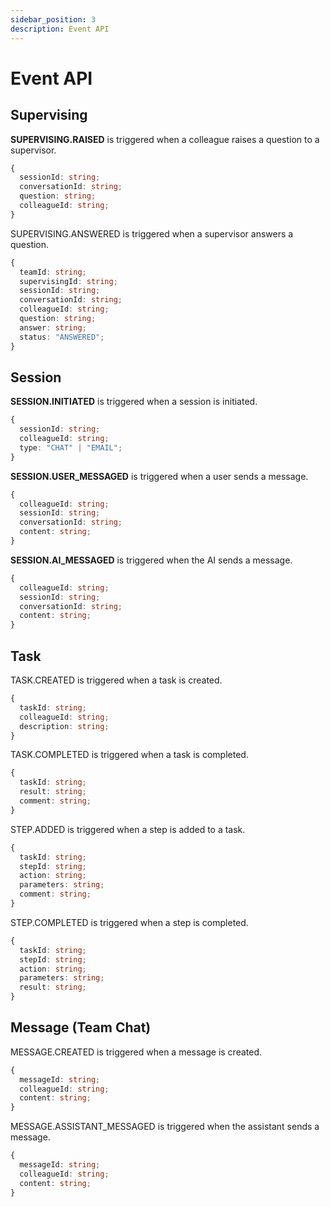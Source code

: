 ```yaml
---
sidebar_position: 3
description: Event API
---
```


# Event API

## Supervising

**SUPERVISING.RAISED** is triggered when a colleague raises a question to a supervisor.

```ts
{
  sessionId: string;
  conversationId: string;
  question: string;
  colleagueId: string;
}
```

SUPERVISING.ANSWERED is triggered when a supervisor answers a question.

```ts
{
  teamId: string;
  supervisingId: string;
  sessionId: string;
  conversationId: string;
  colleagueId: string;
  question: string;
  answer: string;
  status: "ANSWERED";
}
```

## Session

**SESSION.INITIATED** is triggered when a session is initiated.

```ts
{
  sessionId: string;
  colleagueId: string;
  type: "CHAT" | "EMAIL";
}
```

**SESSION.USER_MESSAGED** is triggered when a user sends a message.

```ts
{
  colleagueId: string;
  sessionId: string;
  conversationId: string;
  content: string;
}
```


**SESSION.AI_MESSAGED** is triggered when the AI sends a message.

```ts
{
  colleagueId: string;
  sessionId: string;
  conversationId: string;
  content: string;
}
```

## Task

TASK.CREATED is triggered when a task is created.

```ts
{
  taskId: string;
  colleagueId: string;
  description: string;
}
```

TASK.COMPLETED is triggered when a task is completed.

```ts
{
  taskId: string;
  result: string;
  comment: string;
}
```

STEP.ADDED is triggered when a step is added to a task.

```ts
{
  taskId: string;
  stepId: string;
  action: string;
  parameters: string;
  comment: string;
}
```

STEP.COMPLETED is triggered when a step is completed.

```ts
{
  taskId: string;
  stepId: string;
  action: string;
  parameters: string;
  result: string;
}
```

## Message (Team Chat)

MESSAGE.CREATED is triggered when a message is created.

```ts
{
  messageId: string;
  colleagueId: string;
  content: string;
}
```

MESSAGE.ASSISTANT_MESSAGED is triggered when the assistant sends a message.

```ts
{
  messageId: string;
  colleagueId: string;
  content: string;
}
```
